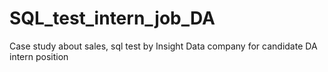 # SQL_test_intern_job_DA
Case study about sales, sql test by Insight Data company for candidate DA intern position
